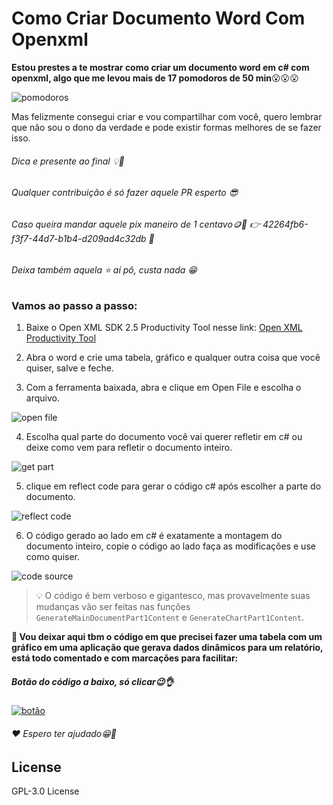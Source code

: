 # Como Criar Documento Word Com Openxml

**Estou prestes a te mostrar como criar um documento word em c# com openxml,
algo que me levou mais de 17 pomodoros de 50 min**😮😮😮

![pomodoros](https://user-images.githubusercontent.com/46006217/166085851-327c9335-4500-4b7e-b5d0-cd4ca7c7e99e.png)

Mas felizmente consegui criar e vou compartilhar com você,
quero lembrar que não sou o dono da verdade e pode existir formas melhores de se fazer isso.

###### Dica e presente ao final 💡🎁
###### Qualquer contribuição é só fazer aquele PR esperto 😎
###### Caso queira mandar aquele pix maneiro de 1 centavo🪙🤑 👉 42264fb6-f3f7-44d7-b1b4-d209ad4c32db 🔑
###### Deixa também aquela ⭐ aí pô, custa nada 😁

### Vamos ao passo a passo:

1. Baixe o Open XML SDK 2.5 Productivity Tool nesse link: [Open XML Productivity Tool][app openxml]

2. Abra o word e crie uma tabela, gráfico e qualquer outra coisa que você quiser, salve e feche.

3. Com a ferramenta baixada, abra e clique em Open File e escolha o arquivo.

![open file](https://user-images.githubusercontent.com/46006217/166085845-4dad6e56-12ae-44ee-83fb-0ceb051e944b.png)

4. Escolha qual parte do documento você vai querer refletir em c# ou deixe como vem para refletir o documento inteiro.

![get part](https://user-images.githubusercontent.com/46006217/166085848-eb9d533f-8bff-4480-851e-859c49fc1ad5.png)

5. clique em reflect code para gerar o código c# após escolher a parte do documento.

![reflect code](https://user-images.githubusercontent.com/46006217/166085847-ef6fa164-f574-4acd-afb7-7062015d07fd.png)

6. O código gerado ao lado em c# é exatamente a montagem do documento inteiro, copie o código ao lado faça as modificações e use como quiser.

![code source](https://user-images.githubusercontent.com/46006217/166085849-62100165-5f6f-4c58-b4be-59d275e8607f.png)

> 💡 O código é bem verboso e gigantesco, mas provavelmente suas mudanças vão ser feitas nas funções `GenerateMainDocumentPart1Content` e `GenerateChartPart1Content`.

**🎁 Vou deixar aqui tbm o código em que precisei fazer uma tabela com um gráfico em uma aplicação que gerava dados dinâmicos para um relatório, está todo comentado e com marcações para facilitar:**
 
##### Botão do código a baixo, só clicar😉👌
[![botão](https://user-images.githubusercontent.com/46006217/166087844-3328176b-986f-4fc8-99dc-0ff702ae53fb.png)](https://github.com/MaiconAvila/como-criar-word-com-openxml/blob/main/create-word-with-openxml.cs)

###### ❤️ Espero ter ajudado😁🤗

## License
GPL-3.0 License

[app openxml]: <https://github.com/OfficeDev/Open-XML-SDK/releases/download/v2.5/OpenXMLSDKV25.msi>
